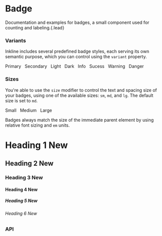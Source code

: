 # Badge
Documentation and examples for badges, a small component used for counting and labeling.{.lead}


### Variants
Inkline includes several predefined badge styles, each serving its own semantic purpose, which you can control using the `variant` property.

<i-code-preview title="Badge Variants" link="https://github.com/inkline/inkline/tree/master/src/components/Badge" class="_padding-bottom-0">
<i-badge variant="primary">
    Primary
</i-badge>&nbsp; 
<i-badge variant="secondary">
    Secondary
</i-badge>&nbsp; 
<i-badge variant="light">
    Light
</i-badge>&nbsp; 
<i-badge variant="dark">
    Dark
</i-badge>&nbsp; 
<i-badge variant="info">
    Info
</i-badge>&nbsp; 
<i-badge variant="success">
    Sucess
</i-badge>&nbsp; 
<i-badge variant="warning">
    Warning
</i-badge>&nbsp; 
<i-badge variant="danger">
    Danger
</i-badge>
    
<template slot="html">

~~~html
<i-badge variant="primary">Primary</i-badge>
~~~
~~~html
<i-badge variant="secondary">Secondary</i-badge>
~~~
~~~html
<i-badge variant="light">Light</i-badge>
~~~
~~~html
<i-badge variant="dark">Dark</i-badge>
~~~
~~~html
<i-badge variant="info">Info</i-badge>
~~~
~~~html
<i-badge variant="success">Success</i-badge>
~~~
~~~html
<i-badge variant="warning">Warning</i-badge>
~~~
~~~html
<i-badge variant="danger">Danger</i-badge>
~~~

</template>
</i-code-preview>

### Sizes

You're able to use the `size` modifier to control the text and spacing size of your badges, using one of the available sizes: `sm`, `md`, and `lg`. The default size is set to `md`.

<i-code-preview title="Badge Sizes" link="https://github.com/inkline/inkline/tree/master/src/components/Badge">
<i-badge size="sm">
    Small
</i-badge>&nbsp; 
<i-badge size="md">
    Medium
</i-badge>&nbsp; 
<i-badge size="lg">
    Large
</i-badge>

<template slot="html">

~~~html
<i-badge size="sm">Small</i-badge>
~~~
~~~html
<i-badge size="md">Medium</i-badge>
~~~
~~~html
<i-badge size="lg">Large</i-badge>
~~~

</template>
</i-code-preview>

Badges always match the size of the immediate parent element by using relative font sizing and `em` units.

<i-code-preview title="Badge Heading Sizes" link="https://github.com/inkline/inkline/tree/master/src/components/Badge">
<h1 class="_margin-top-0">Heading 1 <i-badge variant="primary">New</i-badge></h1>
<h2 class="_margin-top-0">Heading 2 <i-badge variant="primary">New</i-badge></h2>
<h3 class="_margin-top-0">Heading 3 <i-badge variant="primary">New</i-badge></h3>
<h4 class="_margin-top-0">Heading 4 <i-badge variant="primary">New</i-badge></h4>
<h5 class="_margin-top-0">Heading 5 <i-badge variant="primary">New</i-badge></h5>
<h6 class="_margin-top-0">Heading 6 <i-badge variant="primary">New</i-badge></h6>

<template slot="html">

~~~html
<h1>Heading 1 <i-badge variant="primary">New</i-badge></h1>
~~~
~~~html
<h2>Heading 2 <i-badge variant="primary">New</i-badge></h2>
~~~
~~~html
<h3>Heading 3 <i-badge variant="primary">New</i-badge></h3>
~~~
~~~html
<h4>Heading 4 <i-badge variant="primary">New</i-badge></h4>
~~~
~~~html
<h5>Heading 5 <i-badge variant="primary">New</i-badge></h5>
~~~
~~~html
<h6>Heading 6 <i-badge variant="primary">New</i-badge></h6>
~~~

</template>
</i-code-preview>


### API

<i-api-preview title="Badge API" expanded markup="i-badge" link="https://github.com/inkline/inkline/tree/master/src/components/Badge">
    <template slot="props">
        <table class="table -bordered">
            <thead>
                <tr>
                    <th>Property</th>
                    <th>Description</th>
                    <th>Type</th>
                    <th>Accepted</th>
                    <th>Default</th>
                </tr>
            </thead>
            <tbody>
                <tr>
                    <td>size</td>
                    <td>Sets the size of the badge component.</td>
                    <td><code>String</code></td>
                    <td><code>sm</code>, <code>md</code>, <code>lg</code></td>
                    <td><code>md</code></td>
                </tr>
                <tr>
                    <td>variant</td>
                    <td>Sets the color variant of the badge component.</td>
                    <td><code>String</code></td>
                    <td><code>primary</code>, <code>secondary</code>, <code>light</code>, <code>dark</code>, <code>success</code>, <code>danger</code>, <code>warning</code>, <code>info</code></td>
                    <td><code>primary</code></td>
                </tr>
            </tbody>
        </table>
    </template>
    <template slot="slots">
        <table class="table -bordered _margin-bottom-0">
            <thead>
                <tr>
                    <th>Name</th>
                    <th>Description</th>
                </tr>
            </thead>
            <tbody>
                <tr>
                    <td>default</td>
                    <td>Slot for badge default content.</td>
                </tr>
            </tbody>
        </table>
    </template>
</i-api-preview>
